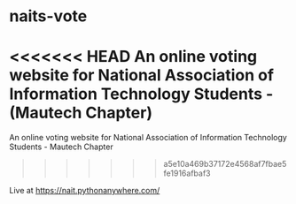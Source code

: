 # naits-vote
<<<<<<< HEAD
An online voting website for National Association of Information Technology Students - (Mautech Chapter)
=======
An online voting website for National Association of Information Technology Students - Mautech Chapter
>>>>>>> a5e10a469b37172e4568af7fbae5fe1916afbaf3

Live at https://nait.pythonanywhere.com/
